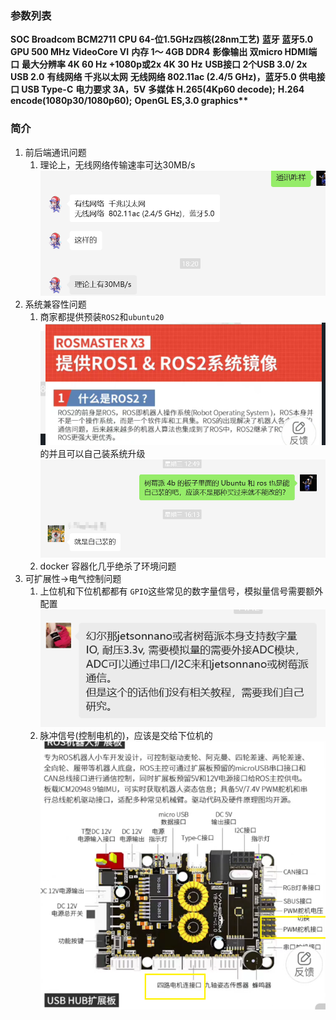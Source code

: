 ### 参数列表

**SOC Broadcom BCM2711**
**CPU 64-位1.5GHz四核(28nm工艺)**
**蓝牙 蓝牙5.0**
**GPU 500 MHz VideoCore VI**
**内存 1～ 4GB DDR4**
**影像输出 双micro HDMI端口**
**最大分辨率 4K 60 Hz +1080p或2x 4K 30 Hz**
**USB接口 2个USB 3.0/ 2x USB 2.0**
**有线网络 千兆以太网**
**无线网络 802.11ac (2.4/5 GHz)，蓝牙5.0**
**供电接口 USB Type-C**
**电力要求 3A，5V**
**多媒体 H.265(4Kp60 decode);**
**H.264 encode(1080p30/1080p60);**
**OpenGL ES,3.0 graphics\*\***

### 简介

1. 前后端通讯问题
   1. 理论上，无线网络传输速率可达30MB/s![../../../assets/Pasted_image_20240126222059.png](../../../assets/Pasted_image_20240126222059.png)
2. 系统兼容性问题
   1. 商家都提供预装`ROS2`和`ubuntu20`![../../../assets/Pasted_image_20240126222742.png](../../../assets/Pasted_image_20240126222742.png)的并且可以自己装系统升级![../../../assets/Pasted_image_20240126222702.png](../../../assets/Pasted_image_20240126222702.png)
   2. docker 容器化几乎绝杀了环境问题
3. 可扩展性->电气控制问题
   1. 上位机和下位机都都有 `GPIO`这些常见的数字量信号，模拟量信号需要额外配置![../../../assets/Pasted_image_20240126223025.png](../../../assets/Pasted_image_20240126223025.png)
   2. 脉冲信号(控制电机的)，应该是交给下位机的![../../../assets/Pasted_image_20240126223140.png](../../../assets/Pasted_image_20240126223140.png)
